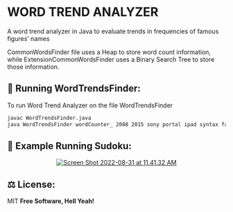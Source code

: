 # WORD TREND ANALYZER 

A word trend analyzer in Java to evaluate trends in frequencies of famous figures’ names

CommonWordsFinder file uses a Heap to store word count information, 
while ExtensionCommonWordsFinder uses a Binary Search Tree to store those information.

## 🚀 Running WordTrendsFinder:
To run Word Trend Analyzer on the file WordTrendsFinder

```sh
javac WordTrendsFinder.java
java WordTrendsFinder wordCounter_ 2008 2015 sony portal ipad syntax facebook friend
```

## 👀 Example Running Sudoku:
<p align="center">
  <a href="https://im.ge/i/OCV6KK"><img src="https://i.im.ge/2022/08/31/OCV6KK.Screen-Shot-2022-08-31-at-11-41-32-AM.png" alt="Screen Shot 2022-08-31 at 11.41.32 AM" border="0"></a>
</p>

## ⚖️ License:

MIT **Free Software, Hell Yeah!**
